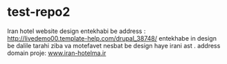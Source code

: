test-repo2
========== 
Iran hotel website
 design entekhabi be address :
   http://livedemo00.template-help.com/drupal_38748/
entekhabe in design be dalile tarahi ziba va motefavet nesbat be design haye irani ast .
 address domain proje:
   www.iran-hotelma.ir

